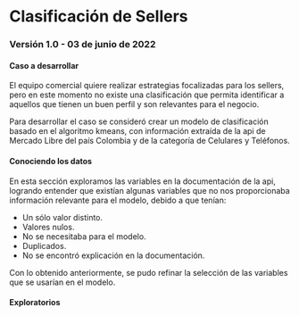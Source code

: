 # Clasificación de Sellers
### Versión 1.0 - 03 de junio de 2022

#### Caso a desarrollar
El equipo comercial quiere realizar estrategias focalizadas para los sellers, pero en este momento no existe una clasificación que permita identificar a aquellos que tienen un buen perfil y son relevantes para el negocio. 

Para desarrollar el caso se consideró crear un modelo de clasificación basado en el algoritmo kmeans, con información extraída de la api de Mercado Libre del país Colombia y de la categoría de Celulares y Teléfonos.

#### Conociendo los datos
En esta sección exploramos las variables en la documentación de la api, logrando entender que existían algunas variables que no nos proporcionaba información relevante para el modelo, debido a que tenían:
- Un sólo valor distinto.
- Valores nulos.
- No se necesitaba para el modelo.
- Duplicados.
- No se encontró explicación en la documentación.

Con lo obtenido anteriormente, se pudo refinar la selección de las variables que se usarían en el modelo.

#### Exploratorios 







